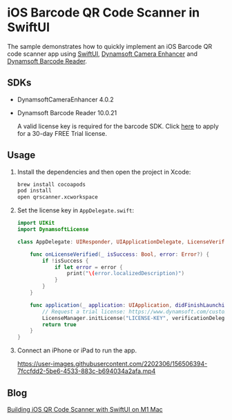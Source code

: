 # iOS Barcode QR Code Scanner in SwiftUI
The sample demonstrates how to quickly implement an iOS Barcode QR code scanner app using [SwiftUI](https://developer.apple.com/xcode/swiftui/), [Dynamsoft Camera Enhancer](https://www.dynamsoft.com/camera-enhancer/docs/mobile/programming/ios/guide/guide.html) and [Dynamsoft Barcode Reader](https://www.dynamsoft.com/barcode-reader/docs/mobile/programming/objectivec-swift/user-guide.html?lang=swift).

## SDKs
- DynamsoftCameraEnhancer 4.0.2
- Dynamsoft Barcode Reader 10.0.21
   
   A valid license key is required for the barcode SDK. Click [here](https://www.dynamsoft.com/customer/license/trialLicense/?product=dcv&package=cross-platform) to apply for a 30-day FREE Trial license.

## Usage
1. Install the dependencies and then open the project in Xcode:

    ```bash
    brew install cocoapods
    pod install
    open qrscanner.xcworkspace
    ```
    
2. Set the license key in `AppDelegate.swift`:
    
    ```swift
    import UIKit
    import DynamsoftLicense

    class AppDelegate: UIResponder, UIApplicationDelegate, LicenseVerificationListener {

        func onLicenseVerified(_ isSuccess: Bool, error: Error?) {
            if !isSuccess {
                if let error = error {
                    print("\(error.localizedDescription)")
                }
            }
        }

        func application(_ application: UIApplication, didFinishLaunchingWithOptions launchOptions: [UIApplication.LaunchOptionsKey: Any]?) -> Bool {
            // Request a trial license: https://www.dynamsoft.com/customer/license/trialLicense?product=dbr
            LicenseManager.initLicense("LICENSE-KEY", verificationDelegate: self)
            return true
        }
    }

    ```

3. Connect an iPhone or iPad to run the app. 
    
    https://user-images.githubusercontent.com/2202306/156506394-7fccfdd2-5be6-4533-883c-b694034a2afa.mp4
    
## Blog
[Building iOS QR Code Scanner with SwiftUI on M1 Mac](https://www.dynamsoft.com/codepool/ios-qr-code-scanner-swiftui-m1-mac.html)
